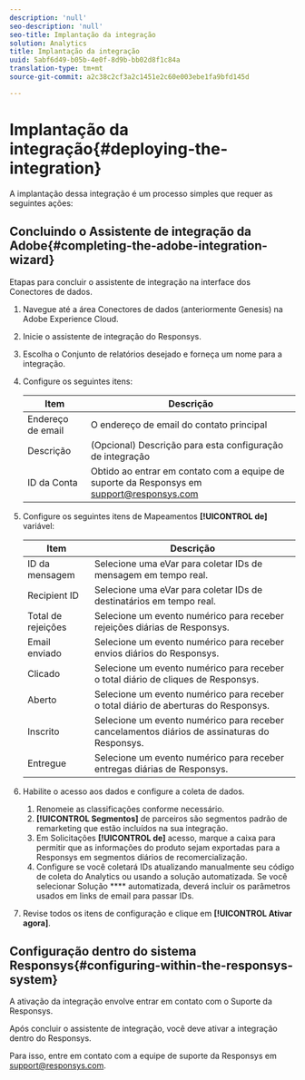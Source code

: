 ```yaml
---
description: 'null'
seo-description: 'null'
seo-title: Implantação da integração
solution: Analytics
title: Implantação da integração
uuid: 5abf6d49-b05b-4e0f-8d9b-bb02d8f1c84a
translation-type: tm+mt
source-git-commit: a2c38c2cf3a2c1451e2c60e003ebe1fa9bfd145d

---
```



# Implantação da integração{#deploying-the-integration}

A implantação dessa integração é um processo simples que requer as seguintes ações:

## Concluindo o Assistente de integração da Adobe{#completing-the-adobe-integration-wizard}

Etapas para concluir o assistente de integração na interface dos Conectores de dados.

1. Navegue até a área Conectores de dados (anteriormente Genesis) na Adobe Experience Cloud.
1. Inicie o assistente de integração do Responsys.
1. Escolha o Conjunto de relatórios desejado e forneça um nome para a integração.
1. Configure os seguintes itens:

   | Item | Descrição |
   |---|---|
   | Endereço de email | O endereço de email do contato principal |
   | Descrição | (Opcional) Descrição para esta configuração de integração |
   | ID da Conta | Obtido ao entrar em contato com a equipe de suporte da Responsys em support@responsys.com |

1. Configure os seguintes itens de Mapeamentos **[!UICONTROL de]** variável:

   | Item | Descrição |
   |---|---|
   | ID da mensagem | Selecione uma eVar para coletar IDs de mensagem em tempo real. |
   | Recipient ID | Selecione uma eVar para coletar IDs de destinatários em tempo real. |
   | Total de rejeições | Selecione um evento numérico para receber rejeições diárias de Responsys. |
   | Email enviado | Selecione um evento numérico para receber envios diários do Responsys. |
   | Clicado | Selecione um evento numérico para receber o total diário de cliques de Responsys. |
   | Aberto | Selecione um evento numérico para receber o total diário de aberturas do Responsys. |
   | Inscrito | Selecione um evento numérico para receber cancelamentos diários de assinaturas do Responsys. |
   | Entregue | Selecione um evento numérico para receber entregas diárias de Responsys. |

1. Habilite o acesso aos dados e configure a coleta de dados.
   1. Renomeie as classificações conforme necessário.
   1. **[!UICONTROL Segmentos]** de parceiros são segmentos padrão de remarketing que estão incluídos na sua integração.
   1. Em Solicitações **[!UICONTROL de]** acesso, marque a caixa para permitir que as informações do produto sejam exportadas para a Responsys em segmentos diários de recomercialização.
   1. Configure se você coletará IDs atualizando manualmente seu código de coleta do Analytics ou usando a solução automatizada. Se você selecionar Solução **** automatizada, deverá incluir os parâmetros usados em links de email para passar IDs.
1. Revise todos os itens de configuração e clique em **[!UICONTROL Ativar agora]**.

## Configuração dentro do sistema Responsys{#configuring-within-the-responsys-system}

A ativação da integração envolve entrar em contato com o Suporte da Responsys.

Após concluir o assistente de integração, você deve ativar a integração dentro do Responsys.

Para isso, entre em contato com a equipe de suporte da Responsys em support@responsys.com.